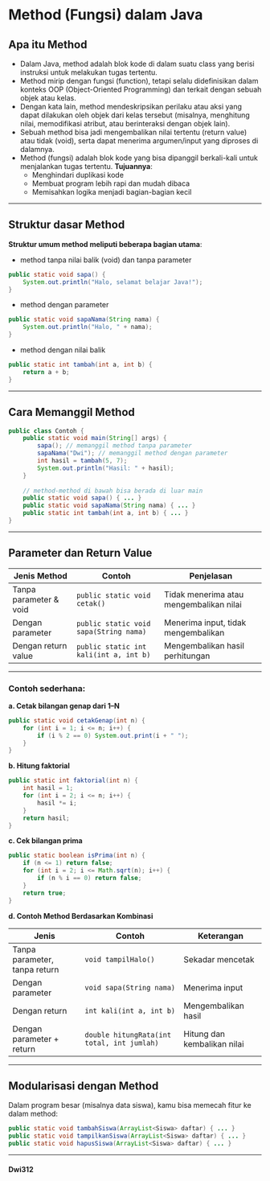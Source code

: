 # Method (Fungsi) dalam Java
## Apa itu Method
- Dalam Java, method adalah blok kode di dalam suatu class yang berisi instruksi untuk melakukan tugas tertentu.
- Method mirip dengan fungsi (function), tetapi selalu didefinisikan dalam konteks OOP (Object-Oriented Programming) dan terkait dengan sebuah objek atau kelas.
- Dengan kata lain, method mendeskripsikan perilaku atau aksi yang dapat dilakukan oleh objek dari kelas tersebut (misalnya, menghitung nilai, memodifikasi atribut, atau berinteraksi dengan objek lain).
- Sebuah method bisa jadi mengembalikan nilai tertentu (return value) atau tidak (void), serta dapat menerima argumen/input yang diproses di dalamnya.
- Method (fungsi) adalah blok kode yang bisa dipanggil berkali-kali untuk menjalankan tugas tertentu.
**Tujuannya**:
    - Menghindari duplikasi kode
    - Membuat program lebih rapi dan mudah dibaca
    - Memisahkan logika menjadi bagian-bagian kecil

---

## Struktur dasar Method
**Struktur umum method meliputi beberapa bagian utama**:
- method tanpa nilai balik (void) dan tanpa parameter
```java
public static void sapa() {
    System.out.println("Halo, selamat belajar Java!");
}
```

- method dengan parameter
```java
public static void sapaNama(String nama) {
    System.out.println("Halo, " + nama);
}
```

- method dengan nilai balik
```java
public static int tambah(int a, int b) {
    return a + b;
}
```

---

## Cara Memanggil Method
```java
public class Contoh {
    public static void main(String[] args) {
        sapa(); // memanggil method tanpa parameter
        sapaNama("Dwi"); // memanggil method dengan parameter
        int hasil = tambah(5, 7);
        System.out.println("Hasil: " + hasil);
    }
    
    // method-method di bawah bisa berada di luar main
    public static void sapa() { ... }
    public static void sapaNama(String nama) { ... }
    public static int tambah(int a, int b) { ... }
}
```

---

## Parameter dan Return Value
| Jenis Method           | Contoh                                 | Penjelasan                              |
| ---------------------- | -------------------------------------- | --------------------------------------- |
| Tanpa parameter & void | `public static void cetak()`           | Tidak menerima atau mengembalikan nilai |
| Dengan parameter       | `public static void sapa(String nama)` | Menerima input, tidak mengembalikan     |
| Dengan return value    | `public static int kali(int a, int b)` | Mengembalikan hasil perhitungan         |

---

### Contoh sederhana:
**a. Cetak bilangan genap dari 1–N**
```java
public static void cetakGenap(int n) {
    for (int i = 1; i <= n; i++) {
        if (i % 2 == 0) System.out.print(i + " ");
    }
}
```

**b. Hitung faktorial**
```java
public static int faktorial(int n) {
    int hasil = 1;
    for (int i = 2; i <= n; i++) {
        hasil *= i;
    }
    return hasil;
}
```

**c. Cek bilangan prima**
```java
public static boolean isPrima(int n) {
    if (n <= 1) return false;
    for (int i = 2; i <= Math.sqrt(n); i++) {
        if (n % i == 0) return false;
    }
    return true;
}
```

**d. Contoh Method Berdasarkan Kombinasi**

| Jenis                         | Contoh                                     | Keterangan                  |
| ----------------------------- | ------------------------------------------ | --------------------------- |
| Tanpa parameter, tanpa return | `void tampilHalo()`                        | Sekadar mencetak            |
| Dengan parameter              | `void sapa(String nama)`                   | Menerima input              |
| Dengan return                 | `int kali(int a, int b)`                   | Mengembalikan hasil         |
| Dengan parameter + return     | `double hitungRata(int total, int jumlah)` | Hitung dan kembalikan nilai |

---

## Modularisasi dengan Method
Dalam program besar (misalnya data siswa), kamu bisa memecah fitur ke dalam method:
```java
public static void tambahSiswa(ArrayList<Siswa> daftar) { ... }
public static void tampilkanSiswa(ArrayList<Siswa> daftar) { ... }
public static void hapusSiswa(ArrayList<Siswa> daftar) { ... }
```

---

#### Dwi312